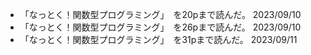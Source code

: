 - 「なっとく！関数型プログラミング」　を20pまで読んだ。 2023/09/10
- 「なっとく！関数型プログラミング」　を26pまで読んだ。 2023/09/10
- 「なっとく！関数型プログラミング」　を31pまで読んだ。 2023/09/11
